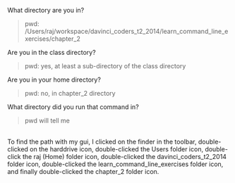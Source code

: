 What directory are you in? <br>
<blockquote> pwd: /Users/raj/workspace/davinci_coders_t2_2014/learn_command_line_exercises/chapter_2 </blockquote>

Are you in the class directory? <br>
<blockquote> pwd: yes, at least a sub-directory of the class directory </blockquote>

Are you in your home directory? <br>	
<blockquote> pwd: no, in chapter_2 directory </blockquote>

What directory did you run that command in? <br>
<blockquote> pwd will tell me </blockquote>

<br>To find the path with my gui, I clicked on the finder in the toolbar, double-clicked on the harddrive icon, double-clicked the Users folder icon, double-click the raj (Home) folder icon, double-clicked the davinci_coders_t2_2014 folder icon, double-clicked the learn_command_line_exercises folder icon, and finally double-clicked the chapter_2 folder icon. 
